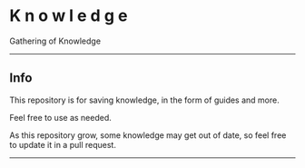# K n o w l e d g e

Gathering of Knowledge

---

## Info

This repository is for saving knowledge, in the form of guides and more.

Feel free to use as needed.

As this repository grow, some knowledge may get out of date, so feel free to update it in a pull request.

---
